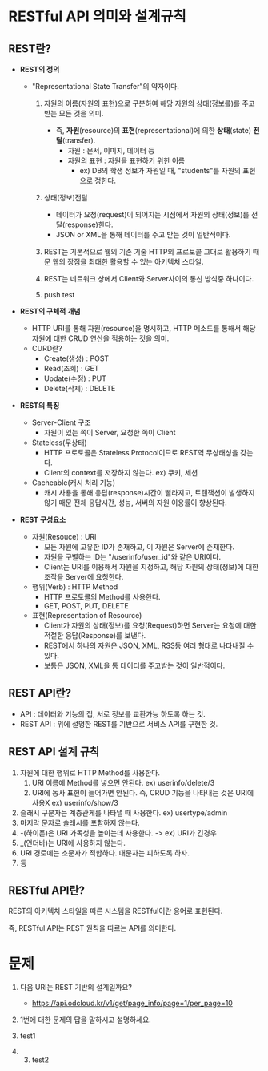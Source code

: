 # RESTful API 의미와 설계규칙

## REST란?
- **REST의 정의**
  - "Representational State Transfer"의 약자이다.
    1. 자원의 이름(자원의 표현)으로 구분하여 해당 자원의 상태(정보를)를 주고 받는 모든 것을 의미.
       - 즉, **자원**(resource)의 **표현**(representational)에 의한 **상태**(state) **전달**(transfer).
         - 자원 : 문서, 이미지, 데이터 등
         - 자원의 표현 : 자원을 표현하기 위한 이름
           - ex) DB의 학생 정보가 자원일 때, "students"를 자원의 표현으로 정한다.
    
    2. 상태(정보)전달
         - 데이터가 요청(request)이 되어지는 시점에서 자원의 상태(정보)를 전달(response)한다.
         - JSON or XML을 통해 데이터를 주고 받는 것이 일반적이다.
    
    3. REST는 기본적으로 웹의 기존 기술 HTTP의 프로토콜 그대로 활용하기 때문 웹의 장점을 최대한 활용할 수 있는 아키텍처 스타일.
    4. REST는 네트워크 상에서 Client와 Server사이의 통신 방식중 하나이다.
    5. push test
  


- **REST의 구체적 개념**
  - HTTP URI를 통해 자원(resource)을 명시하고, HTTP 메소드를 통해서 해당 자원에 대한 CRUD 연산을 적용하는 것을 의미.
  - CURD란?
    - Create(생성) : POST
    - Read(조회) : GET
    - Update(수정) : PUT
    - Delete(삭제) : DELETE
    


- **REST의 특징**
  - Server-Client 구조
    - 자원이 있는 쪽이 Server, 요청한 쪽이 Client
  - Stateless(무상태)
    - HTTP 프로토콜은 Stateless Protocol이므로 REST역 무상태성을 갖는다.
    - Client의 context를 저장하지 않는다. ex) 쿠키, 세션
  - Cacheable(캐시 처리 기능)
    - 캐시 사용을 통해 응답(response)시간이 빨라지고, 트랜잭션이 발생하지 않기 때문 전체 응답시간, 성능, 서버의 자원 이용률이 향상된다.


- **REST 구성요소**
  - 자원(Resouce) : URI
    - 모든 자원에 고유한 ID가 존재하고, 이 자원은 Server에 존재한다.
    - 자원을 구별하는 ID는 "/userinfo/user_id"와 같은 URI이다.
    - Client는 URI를 이용해서 자원을 지정하고, 해당 자원의 상태(정보)에 대한 조작을 Server에 요청한다.
  - 행위(Verb) : HTTP Method
    - HTTP 프로토콜의 Method를 사용한다.
    - GET, POST, PUT, DELETE
  - 표현(Representation of Resource)
    - Client가 자원의 상태(정보)를 요청(Request)하면 Server는 요청에 대한 적절한 응답(Response)를 보낸다.
    - REST에서 하나의 자원은 JSON, XML, RSS등 여러 형태로 나타내질 수 있다.
    - 보통은 JSON, XML을 통 데이터를 주고받는 것이 일반적이다.


## REST API란?
 - API : 데이터와 기능의 집, 서로 정보를 교환가능 하도록 하는 것.
 - REST API : 위에 설명한 REST를 기반으로 서비스 API를 구현한 것.

## REST API 설계 규칙
1. 자원에 대한 행위로 HTTP Method를 사용한다.
   1. URI 이름에 Method를 넣으면 안된다. ex) userinfo/delete/3
   2. URI에 동사 표현이 들어가면 안된다. 즉, CRUD 기능을 나타내는 것은 URI에 사용X ex) userinfo/show/3
2. 슬래시 구분자는 계층관게를 나타낼 때 사용한다. ex) usertype/admin
3. 마지막 문자로 슬래시를 포함하지 않는다.
4. -(하이픈)은 URI 가독성을 높이는데 사용한다. -> ex) URI가 긴경우
5. _(언더바)는 URI에 사용하지 않는다.
6. URI 경로에는 소문자가 적합하다. 대문자는 피하도록 하자.
7. 등

## RESTful API란?
REST의 아키텍처 스타일을 따른 시스템을 RESTful이란 용어로 표현된다.

즉, RESTful API는 REST 원칙을 따르는 API를 의미한다.



# 문제
1. 다음 URI는 REST 기반의 설계일까요?
   - https://api.odcloud.kr/v1/get/page_info/page=1/per_page=10
   
2. 1번에 대한 문제의 답을 말하시고 설명하세요.


3. test1
4. 3. test2


